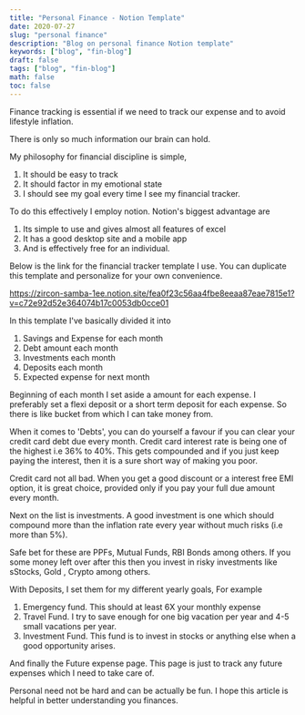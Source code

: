 ```yaml
---
title: "Personal Finance - Notion Template"
date: 2020-07-27
slug: "personal finance"
description: "Blog on personal finance Notion template"
keywords: ["blog", "fin-blog"]
draft: false
tags: ["blog", "fin-blog"]
math: false
toc: false
---
```

Finance tracking is essential if we need to track our expense  and to avoid lifestyle inflation.

There is only so much information our brain can hold. 

My philosophy for financial discipline is simple,

1. It should be easy to track
2. It should factor in my emotional state
3. I should see my goal every time I see my financial tracker.

To do this effectively I employ notion. Notion's biggest advantage are 

1. Its simple to use and gives almost all features of excel
2. It has a good desktop site and a mobile app
3. And is effectively free for an individual.

Below is the link for the financial tracker template I use. You can duplicate this template and personalize for your own convenience.

https://zircon-samba-1ee.notion.site/fea0f23c56aa4fbe8eeaa87eae7815e1?v=c72e92d52e364074b17c0053db0cce01

In this template I've basically divided it into 

1. Savings and Expense for each month
2. Debt amount each month
3. Investments each month
4. Deposits each month
5. Expected expense for next month

Beginning of each month I set aside a amount for each expense. I preferably set a flexi deposit or a short term deposit for each expense. So there is like bucket from which I can take money from.

When it comes to 'Debts', you can do yourself a favour if you can clear your credit card debt due every month. Credit card interest rate is  being one of the highest i.e 36% to 40%. This gets compounded and if you just keep paying the interest, then it is a sure short way of making you poor.

Credit card not all bad. When you get a good discount or a interest free EMI option, it is great choice, provided only if you pay your full due amount every month.

Next on the list is investments. A good investment is one which should compound more than the inflation rate every year without much risks (i.e more than 5%).

Safe bet for these are PPFs, Mutual Funds, RBI Bonds among others. If you some money left over after this then you invest in risky investments like sStocks, Gold , Crypto among others.

With Deposits, I set them for my different yearly goals, For example

1. Emergency fund. This should at least 6X your monthly expense
2. Travel Fund. I try to save enough for one big vacation per year and 4-5 small vacations per year.
3. Investment Fund. This fund is to invest in stocks or anything else when a good opportunity arises.

And finally the Future expense page. This page is just to track any future expenses which I need to take care of. 

Personal need not be hard and can be actually be fun. I hope this article is helpful in better understanding you finances.
